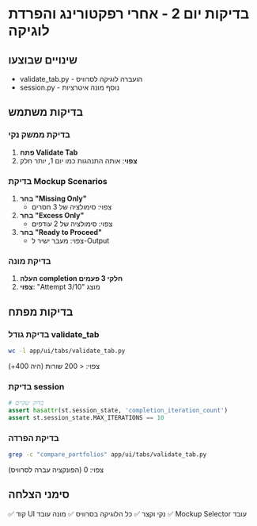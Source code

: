 # בדיקות יום 2 - אחרי רפקטורינג והפרדת לוגיקה

## שינויים שבוצעו
- validate_tab.py - הועברה לוגיקה לסרוויס
- session.py - נוסף מונה איטרציות

## בדיקות משתמש

### בדיקת ממשק נקי
1. **פתח Validate Tab**
2. **צפוי**: אותה התנהגות כמו יום 1, יותר חלק

### בדיקת Mockup Scenarios
1. **בחר "Missing Only"**
   - צפוי: סימולציה של 3 חסרים
2. **בחר "Excess Only"**
   - צפוי: סימולציה של 2 עודפים
3. **בחר "Ready to Proceed"**
   - צפוי: מעבר ישיר ל-Output

### בדיקת מונה
1. **העלה completion חלקי 3 פעמים**
2. **צפוי**: "Attempt 3/10" מוצג

## בדיקות מפתח

### בדיקת גודל validate_tab
```bash
wc -l app/ui/tabs/validate_tab.py
```
צפוי: < 200 שורות (היה 400+)

### בדיקת session
```python
# בדוק שקיים
assert hasattr(st.session_state, 'completion_iteration_count')
assert st.session_state.MAX_ITERATIONS == 10
```

### בדיקת הפרדה
```bash
grep -c "compare_portfolios" app/ui/tabs/validate_tab.py
```
צפוי: 0 (הפונקציה עברה לסרוויס)

## סימני הצלחה
✅ קוד UI נקי וקצר
✅ כל הלוגיקה בסרוויס
✅ מונה עובד
✅ Mockup Selector עובד